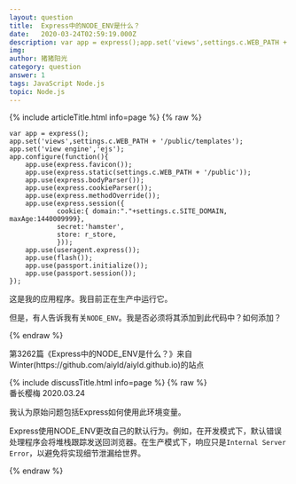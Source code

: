 ```yaml
---
layout: question
title:  Express中的NODE_ENV是什么？
date:   2020-03-24T02:59:19.000Z
description: var app = express();app.set('views',settings.c.WEB_PATH + '/public/templates...
img: 
author: 猪猪阳光
category: question
answer: 1
tags: JavaScript Node.js
topic: Node.js
---
```

<div class="article-root">
  <div class="article">
    {% include articleTitle.html info=page %}
    {% raw %}
    <div class="article-content"><pre><code>var app = express();<font></font>
app.set('views',settings.c.WEB_PATH + '/public/templates');<font></font>
app.set('view engine','ejs');<font></font>
app.configure(function(){<font></font>
    app.use(express.favicon());<font></font>
    app.use(express.static(settings.c.WEB_PATH + '/public'));<font></font>
    app.use(express.bodyParser());<font></font>
    app.use(express.cookieParser());<font></font>
    app.use(express.methodOverride());<font></font>
    app.use(express.session({<font></font>
            cookie:{ domain:"."+settings.c.SITE_DOMAIN, maxAge:1440009999},<font></font>
            secret:'hamster',<font></font>
            store: r_store,<font></font>
            }));<font></font>
    app.use(useragent.express());<font></font>
    app.use(flash());<font></font>
    app.use(passport.initialize());<font></font>
    app.use(passport.session());<font></font>
});<font></font>
</code></pre>

<p><font style="vertical-align: inherit;"><font style="vertical-align: inherit;">这是我的应用程序。</font><font style="vertical-align: inherit;">我目前正在生产中运行它。  </font></font></p>

<p><font style="vertical-align: inherit;"><font style="vertical-align: inherit;">但是，有人告诉我有关</font></font><code>NODE_ENV</code><font style="vertical-align: inherit;"><font style="vertical-align: inherit;">。</font><font style="vertical-align: inherit;">我是否必须将其添加到此代码中？</font><font style="vertical-align: inherit;">如何添加？</font></font></p></div>
    {% endraw %}
  </div>
  <p class="winter_mark">第3262篇《Express中的NODE_ENV是什么？》来自Winter(https://github.com/aiyld/aiyld.github.io)的站点</p>
  <div class="discuss-wrapper">
    {% include discussTitle.html info=page %}
    {% raw %}
    <div class="discuss-item">
        <div class="discuss-parent">
          <div class="discuss-meta">
            <span class="discuss-user">番长樱梅</span>
            <span class="discuss-time">2020.03.24</span>
          </div>
          <div class="discuss-comment"><p><font style="vertical-align: inherit;"><font style="vertical-align: inherit;">我认为原始问题包括Express如何使用此环境变量。</font></font></p>

<p><font style="vertical-align: inherit;"><font style="vertical-align: inherit;">Express使用NODE_ENV更改自己的默认行为。</font><font style="vertical-align: inherit;">例如，在开发模式下，默认错误处理程序会将堆栈跟踪发送回浏览器。</font><font style="vertical-align: inherit;">在生产模式下，响应只是</font></font><code>Internal Server Error</code><font style="vertical-align: inherit;"><font style="vertical-align: inherit;">，以避免将实现细节泄漏给世界。</font></font></p></div>
        </div></div>
    {% endraw %}
  </div>
<div>
